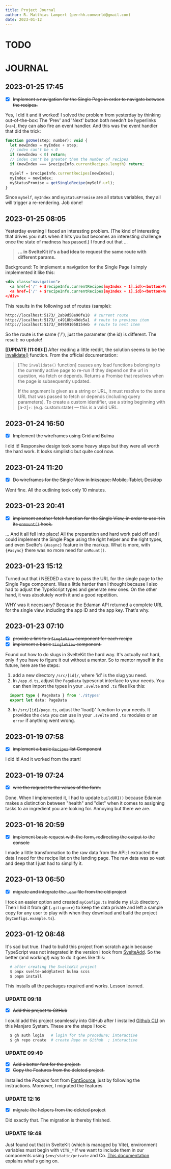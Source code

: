 ```yaml
---
title: Project Journal
author: R. Matthias Lampert (perrhh.comworld@gmail.com)
date: 2023-01-12 
---
```



# TODO



# JOURNAL

## 2023-01-25 17:45 

- [x] ~~Implement a navigation for the Single Page in order to 
      navigate between the recipes.~~

Yes, I did it and it worked! I solved the problem from yesterday by thinking
out-of-the-box: The 'Prev' and 'Next' button both needn't be hyperlinks (`<a>`),
they can also fire an event handler. And this was the event handler that did
the trick:

```javascript
function goOne(step: number): void {
  let newIndex = myIndex + step;
  // index can't be < 0
  if (newIndex < 0) return;
  // index can't be greater than the number of recipes
  if (newIndex === $recipeInfo.currentRecipes.length) return;

  mySelf = $recipeInfo.currentRecipes[newIndex];
  myIndex = newIndex;
  myStatusPromise = getSingleRecipe(mySelf.url);
}
```

Since `mySelf`, `myIndex` and `myStatusPromise` are all status variables, they
all will trigger a re-rendering. Job done!



## 2023-01-25 08:05

Yesterday evening I faced an interesting problem. (The kind of interesting that
drives you nuts when it hits you but becomes an interesting challenge
once the state of madness has passed.) I found out that ...

> __... in SvelteKit it's a bad idea to request the same route with different
> params.__

Background: To implement a navigation for the Single Page I simply implemented
it like this:

```xml
<div class="navigation">
  <a href={'/' + $recipeInfo.currentRecipes[myIndex - 1].id}><button>Prev</button></a>
  <a href={'/' + $recipeInfo.currentRecipes[myIndex + 1].id}><button>Next</button></a>
</div>
```

This results in the following set of routes (sample):

```bash
http://localhost:5173/_2ab9d58e90fe18  # current route
http://localhost:5173/_c4918bb49de5a1  # route to previous item
http://localhost:5173/_049591058154eb  # route to next item
```

So the route is the same ('/'), just the parameter (the id) is different. The result: no update!

__[[UPDATE (11:06):]]__ After reading a little reddit, the solution seems to be the
[invalidate()](https://kit.svelte.dev/docs/modules#$app-navigation-invalidate)
function. From the official documentation:

> [The `invalidate()` function] causes any load functions belonging to the
> currently active page to re-run if they depend on the url in question, via
> fetch or depends. Returns a Promise that resolves when the page is
> subsequently updated.
>
> If the argument is given as a string or URL, it must resolve to the same URL
> that was passed to fetch or depends (including query parameters). To create a
> custom identifier, use a string beginning with [a-z]+: (e.g. custom:state) —
> this is a valid URL.


## 2023-01-24 16:50

- [x] ~~Implement the wireframes using Grid and Bulma~~

I did it! Responsive design took some heavy steps but they were all worth
the hard work. It looks simplistic but quite cool now.


## 2023-01-24 11:20

- [x] ~~Do wireframes for the Single View in Inkscape: Mobile, Tablet, Desktop~~

Went fine. All the outlining took only 10 minutes.


## 2023-01-23 20:41

- [x] ~~implement another fetch function for the Single View, in order to use it
      in its `onmount()` hook.~~

... And it all fell into place! All the preparation and hard work paid off
and I could implement the Single Page using the right helper and the right
types, and even Svelte's `{#async}` feature in the markup. What is more, 
with `{#async}` there was no more need for `onMount()`.

## 2023-01-23 15:12

Turned out that i NEEDED a store to pass the URL for the single page to the
Single Page component. Was a little harder than I thought because I also had to
adjust the TypeScript types and generate new ones. On the other hand, it was
absolutely worth it and a good repetition.

WHY was it necessary? Because the Edaman API returned a complete URL for the
single view, including the app ID and the app key. That's why.

## 2023-01-23 07:10

- [x] ~~provide a link to a `SingleView` component for each recipe~~
- [x] ~~implement a basic `SingleView` component.~~

Found out how to do slugs in SvelteKit the hard way. It's actually not hard,
only if you have to figure it out without a mentor. So to mentor myself in 
the future, here are the steps:

1. add a new directory `/src/[id]/`, where 'id' is the slug you need.
2. In `/app.d.ts`, adjust the `PageData` typescript interface to your needs.
   You can then import the types in your `.svelte` and `.ts` files like this:

```typescript
  import type { PageData } from './$types'
  export let data: PageData
```

3. In `/src/[id]/page.ts`, adjust the 'load()' function to your needs. It provides 
   the `data` you can use in your `.svelte` and `.ts` modules or an `error` if
   anything went wrong.


## 2023-01-19 07:58

- [x] ~~implement a basic `Recipes` list Component~~

I did it! And it worked from the start!

## 2023-01-19 07:24

- [x] ~~wire the request to the values of the form.~~

Done. When I implemented it, I had to update `buildURI()` because Edaman makes
a distinction between "health" and "diet" when it comes to assigning tasks to
an ingredient you are looking for. Annoying but there we are. 

## 2023-01-16 20:59

- [x] ~~implement basic request with the form, redirecting the output to the console~~

I made a little transformation to the raw data from the API; I extracted the 
data I need for the recipe list on the landing page. The raw data was so vast
and deep that I just had to simplify it.


## 2023-01-13 06:50

- [x] ~~migrate and integrate the `.env` file from the old project~~

I took an easier option and created `myConfigs.ts` inside my `$lib` directory.
Then I hid it from git (`.gitignore`) to keep the data private and left a
sample copy for any user to play with when they download and build the project
(`myConfigs.example.ts`).


## 2023-01-12 08:48

It's sad but true. I had to build this project from scratch again because
TypeScript was not integrated in the version I took from 
[SvelteAdd](https://github.com/svelte-add/). So the better (and
working!) way to do it goes like this:

```bash
  # after creating the SvelteKit project
  $ pnpx svelte-add@latest bulma scss
  $ pnpm install
```

This installs all the packages required and works. Lesson learned.

### UPDATE 09:18

- [x] ~~Add this project to GitHub~~

I could add this project seamlessly into GitHub after I
installed
[Github CLI](https://software.manjaro.org/package/github-cli) on this
Manjaro System. These are the steps I took:

```bash
  $ gh auth login   # login for the procedure; interactive
  $ gh repo create  # create Repo on Github  ; interactive
```

### UPDATE 09:49

- [x] ~~Add a better font for the project.~~
- [x] ~~Copy the Features from the deleted project.~~

Installed the _Poppins_ font from
[FontSource](https://fontsource.org/fonts/poppins), just by following
the instructions. Moreover, I migrated the features

### UPDATE 12:16

- [x] ~~migrate the helpers from the deleted project~~

Did exactly that. The migration is thereby finished.

### UPDATE 19:48

Just found out that in SvelteKit (which is managed by Vite), environment
variables must begin with `VITE_*` if we want to include them in our 
components using `$env/static/private` and Co. 
[This documentation](https://vitejs.dev/guide/env-and-mode.html#env-files)
explains what's going on.
